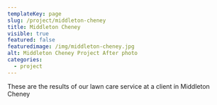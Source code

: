 ```yaml
---
templateKey: page
slug: /project/middleton-cheney
title: Middleton Cheney
visible: true
featured: false
featuredimage: /img/middleton-cheney.jpg
alt: Middleton Cheney Project After photo
categories:
  - project
---
```

These are the results of our lawn care service at a client in Middleton Cheney
